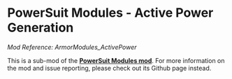 # PowerSuit Modules - Active Power Generation

*Mod Reference: ArmorModules_ActivePower*

This is a sub-mod of the [**PowerSuit Modules mod**](https://github.com/budak7273/ArmorModules/). For more information on the mod and issue reporting, please check out its Github page instead.